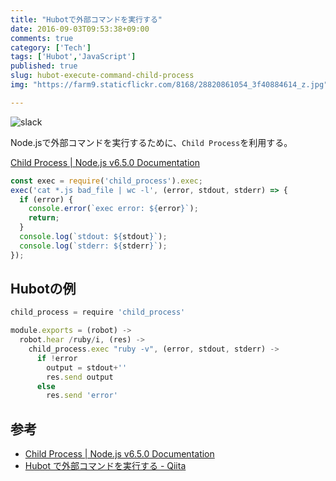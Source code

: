 ```yaml
---
title: "Hubotで外部コマンドを実行する"
date: 2016-09-03T09:53:38+09:00
comments: true
category: ['Tech']
tags: ['Hubot','JavaScript']
published: true
slug: hubot-execute-command-child-process
img: "https://farm9.staticflickr.com/8168/28820861054_3f40884614_z.jpg"

---
```


![slack](https://farm9.staticflickr.com/8168/28820861054_3f40884614_z.jpg)


Node.jsで外部コマンドを実行するために、`Child Process`を利用する。

[Child Process \| Node\.js v6\.5\.0 Documentation](https://nodejs.org/api/child_process.html#child_process_child_process_exec_command_options_callback)

```javascript
const exec = require('child_process').exec;
exec('cat *.js bad_file | wc -l', (error, stdout, stderr) => {
  if (error) {
    console.error(`exec error: ${error}`);
    return;
  }
  console.log(`stdout: ${stdout}`);
  console.log(`stderr: ${stderr}`);
});
```


## Hubotの例

```javascript
child_process = require 'child_process'

module.exports = (robot) ->
  robot.hear /ruby/i, (res) ->
    child_process.exec "ruby -v", (error, stdout, stderr) ->
      if !error
        output = stdout+''
        res.send output
      else
        res.send 'error'
```


## 参考
- [Child Process \| Node\.js v6\.5\.0 Documentation](https://nodejs.org/api/child_process.html)
- [Hubot で外部コマンドを実行する \- Qiita](http://qiita.com/tbpgr/items/758c957ba07a71869604)